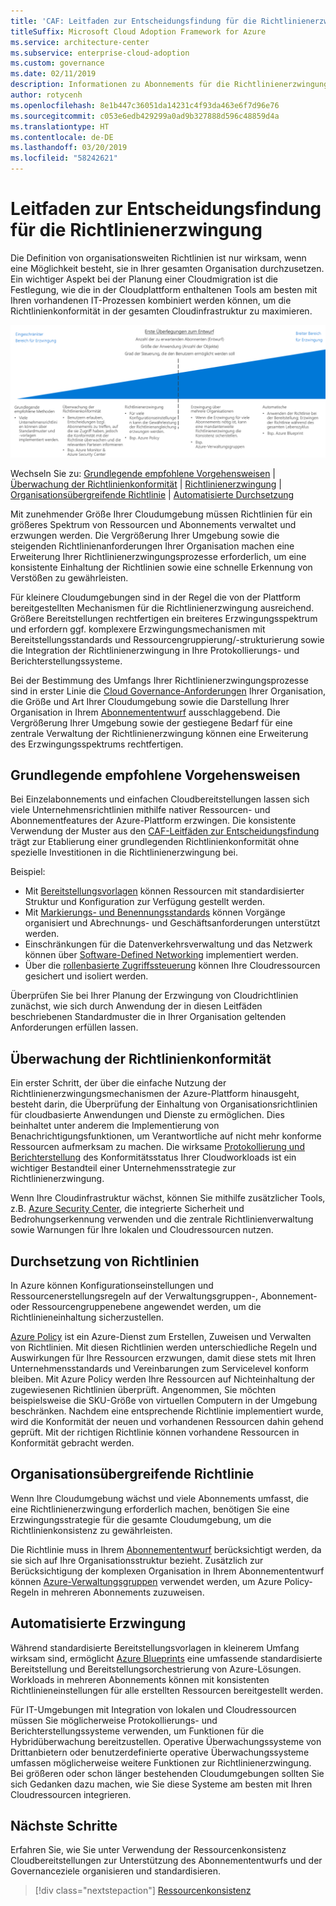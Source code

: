 ```yaml
---
title: 'CAF: Leitfaden zur Entscheidungsfindung für die Richtlinienerzwingung'
titleSuffix: Microsoft Cloud Adoption Framework for Azure
ms.service: architecture-center
ms.subservice: enterprise-cloud-adoption
ms.custom: governance
ms.date: 02/11/2019
description: Informationen zu Abonnements für die Richtlinienerzwingung als zentrale Entwurfspriorität bei Azure-Migrationen.
author: rotycenh
ms.openlocfilehash: 8e1b447c36051da14231c4f93da463e6f7d96e76
ms.sourcegitcommit: c053e6edb429299a0ad9b327888d596c48859d4a
ms.translationtype: HT
ms.contentlocale: de-DE
ms.lasthandoff: 03/20/2019
ms.locfileid: "58242621"
---
```

# <a name="policy-enforcement-decision-guide"></a>Leitfaden zur Entscheidungsfindung für die Richtlinienerzwingung

Die Definition von organisationsweiten Richtlinien ist nur wirksam, wenn eine Möglichkeit besteht, sie in Ihrer gesamten Organisation durchzusetzen. Ein wichtiger Aspekt bei der Planung einer Cloudmigration ist die Festlegung, wie die in der Cloudplattform enthaltenen Tools am besten mit Ihren vorhandenen IT-Prozessen kombiniert werden können, um die Richtlinienkonformität in der gesamten Cloudinfrastruktur zu maximieren.

![Abbildung der Optionen zur Richtlinienerzwingung mit zunehmender Komplexität entsprechend den nachstehenden weiterführenden Links](../../_images/discovery-guides/discovery-guide-policy-enforcement.png)

Wechseln Sie zu: [Grundlegende empfohlene Vorgehensweisen](#baseline-recommended-practices) | [Überwachung der Richtlinienkonformität](#policy-compliance-monitoring) | [Richtlinienerzwingung](#policy-enforcement) | [ Organisationsübergreifende Richtlinie](#cross-organization-policy) | [Automatisierte Durchsetzung](#automated-enforcement)

Mit zunehmender Größe Ihrer Cloudumgebung müssen Richtlinien für ein größeres Spektrum von Ressourcen und Abonnements verwaltet und erzwungen werden. Die Vergrößerung Ihrer Umgebung sowie die steigenden Richtlinienanforderungen Ihrer Organisation machen eine Erweiterung Ihrer Richtlinienerzwingungsprozesse erforderlich, um eine konsistente Einhaltung der Richtlinien sowie eine schnelle Erkennung von Verstößen zu gewährleisten.

Für kleinere Cloudumgebungen sind in der Regel die von der Plattform bereitgestellten Mechanismen für die Richtlinienerzwingung ausreichend. Größere Bereitstellungen rechtfertigen ein breiteres Erzwingungsspektrum und erfordern ggf. komplexere Erzwingungsmechanismen mit Bereitstellungsstandards und Ressourcengruppierung/-strukturierung sowie die Integration der Richtlinienerzwingung in Ihre Protokollierungs- und Berichterstellungssysteme.

Bei der Bestimmung des Umfangs Ihrer Richtlinienerzwingungsprozesse sind in erster Linie die [Cloud Governance-Anforderungen](/azure/architecture/cloud-adoption/governance/overview) Ihrer Organisation, die Größe und Art Ihrer Cloudumgebung sowie die Darstellung Ihrer Organisation in Ihrem [Abonnemententwurf](../subscriptions/overview.md) ausschlaggebend. Die Vergrößerung Ihrer Umgebung sowie der gestiegene Bedarf für eine zentrale Verwaltung der Richtlinienerzwingung können eine Erweiterung des Erzwingungsspektrums rechtfertigen.

## <a name="baseline-recommended-practices"></a>Grundlegende empfohlene Vorgehensweisen

Bei Einzelabonnements und einfachen Cloudbereitstellungen lassen sich viele Unternehmensrichtlinien mithilfe nativer Ressourcen- und Abonnementfeatures der Azure-Plattform erzwingen. Die konsistente Verwendung der Muster aus den [CAF-Leitfäden zur Entscheidungsfindung](../overview.md) trägt zur Etablierung einer grundlegenden Richtlinienkonformität ohne spezielle Investitionen in die Richtlinienerzwingung bei.

Beispiel: 

- Mit [Bereitstellungsvorlagen](../resource-consistency/overview.md) können Ressourcen mit standardisierter Struktur und Konfiguration zur Verfügung gestellt werden.
- Mit [Markierungs- und Benennungsstandards](../resource-tagging/overview.md) können Vorgänge organisiert und Abrechnungs- und Geschäftsanforderungen unterstützt werden.
- Einschränkungen für die Datenverkehrsverwaltung und das Netzwerk können über [Software-Defined Networking](../software-defined-network/overview.md) implementiert werden.
- Über die [rollenbasierte Zugriffssteuerung](../identity/overview.md) können Ihre Cloudressourcen gesichert und isoliert werden.

Überprüfen Sie bei Ihrer Planung der Erzwingung von Cloudrichtlinien zunächst, wie sich durch Anwendung der in diesen Leitfäden beschriebenen Standardmuster die in Ihrer Organisation geltenden Anforderungen erfüllen lassen.

## <a name="policy-compliance-monitoring"></a>Überwachung der Richtlinienkonformität

Ein erster Schritt, der über die einfache Nutzung der Richtlinienerzwingungsmechanismen der Azure-Plattform hinausgeht, besteht darin, die Überprüfung der Einhaltung von Organisationsrichtlinien für cloudbasierte Anwendungen und Dienste zu ermöglichen. Dies beinhaltet unter anderem die Implementierung von Benachrichtigungsfunktionen, um Verantwortliche auf nicht mehr konforme Ressourcen aufmerksam zu machen.  Die wirksame [Protokollierung und Berichterstellung](../log-and-report/overview.md) des Konformitätsstatus Ihrer Cloudworkloads ist ein wichtiger Bestandteil einer Unternehmensstrategie zur Richtlinienerzwingung.

Wenn Ihre Cloudinfrastruktur wächst, können Sie mithilfe zusätzlicher Tools, z.B. [Azure Security Center](/azure/security-center/), die integrierte Sicherheit und Bedrohungserkennung verwenden und die zentrale Richtlinienverwaltung sowie Warnungen für Ihre lokalen und Cloudressourcen nutzen.

## <a name="policy-enforcement"></a>Durchsetzung von Richtlinien

In Azure können Konfigurationseinstellungen und Ressourcenerstellungsregeln auf der Verwaltungsgruppen-, Abonnement- oder Ressourcengruppenebene angewendet werden, um die Richtlinieneinhaltung sicherzustellen.

[Azure Policy](/azure/governance/policy/overview) ist ein Azure-Dienst zum Erstellen, Zuweisen und Verwalten von Richtlinien. Mit diesen Richtlinien werden unterschiedliche Regeln und Auswirkungen für Ihre Ressourcen erzwungen, damit diese stets mit Ihren Unternehmensstandards und Vereinbarungen zum Servicelevel konform bleiben. Mit Azure Policy werden Ihre Ressourcen auf Nichteinhaltung der zugewiesenen Richtlinien überprüft. Angenommen, Sie möchten beispielsweise die SKU-Größe von virtuellen Computern in der Umgebung beschränken. Nachdem eine entsprechende Richtlinie implementiert wurde, wird die Konformität der neuen und vorhandenen Ressourcen dahin gehend geprüft. Mit der richtigen Richtlinie können vorhandene Ressourcen in Konformität gebracht werden.

## <a name="cross-organization-policy"></a>Organisationsübergreifende Richtlinie

Wenn Ihre Cloudumgebung wächst und viele Abonnements umfasst, die eine Richtlinienerzwingung erforderlich machen, benötigen Sie eine Erzwingungsstrategie für die gesamte Cloudumgebung, um die Richtlinienkonsistenz zu gewährleisten.

Die Richtlinie muss in Ihrem [Abonnemententwurf](../subscriptions/overview.md) berücksichtigt werden, da sie sich auf Ihre Organisationsstruktur bezieht. Zusätzlich zur Berücksichtigung der komplexen Organisation in Ihrem Abonnemententwurf können [Azure-Verwaltungsgruppen](../subscriptions/overview.md#management-groups) verwendet werden, um Azure Policy-Regeln in mehreren Abonnements zuzuweisen.

## <a name="automated-enforcement"></a>Automatisierte Erzwingung

Während standardisierte Bereitstellungsvorlagen in kleinerem Umfang wirksam sind, ermöglicht [Azure Blueprints](/azure/governance/blueprints/overview) eine umfassende standardisierte Bereitstellung und Bereitstellungsorchestrierung von Azure-Lösungen. Workloads in mehreren Abonnements können mit konsistenten Richtlinieneinstellungen für alle erstellten Ressourcen bereitgestellt werden.

Für IT-Umgebungen mit Integration von lokalen und Cloudressourcen müssen Sie möglicherweise Protokollierungs- und Berichterstellungssysteme verwenden, um Funktionen für die Hybridüberwachung bereitzustellen. Operative Überwachungssysteme von Drittanbietern oder benutzerdefinierte operative Überwachungssysteme umfassen möglicherweise weitere Funktionen zur Richtlinienerzwingung. Bei größeren oder schon länger bestehenden Cloudumgebungen sollten Sie sich Gedanken dazu machen, wie Sie diese Systeme am besten mit Ihren Cloudressourcen integrieren.

## <a name="next-steps"></a>Nächste Schritte

Erfahren Sie, wie Sie unter Verwendung der Ressourcenkonsistenz Cloudbereitstellungen zur Unterstützung des Abonnemententwurfs und der Governanceziele organisieren und standardisieren.

> [!div class="nextstepaction"]
> [Ressourcenkonsistenz](../resource-consistency/overview.md)
